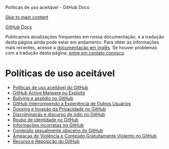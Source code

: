 Políticas de uso aceitável - GitHub Docs

[Skip to main content](#main-content)

[](/pt)[GitHub Docs](/pt)

Publicamos atualizações frequentes em nossa documentação, e a tradução desta página ainda pode estar em andamento. Para obter as informações mais recentes, acesse a [documentação em inglês](/en). Se houver problemas com a tradução desta página, [entre em contato conosco](https://github.com/contact?form[subject]=translation%20issue%20on%20docs.github.com&form[comments]=).

Políticas de uso aceitável
==========

* [Políticas de uso aceitável do GitHub](/pt/site-policy/acceptable-use-policies/github-acceptable-use-policies)
* [GitHub Active Malware ou Exploits](/pt/site-policy/acceptable-use-policies/github-active-malware-or-exploits)
* [Bullying e assédio no GitHub](/pt/site-policy/acceptable-use-policies/github-bullying-and-harassment)
* [GitHub Interrompendo a Experiência de Outros Usuários](/pt/site-policy/acceptable-use-policies/github-disrupting-the-experience-of-other-users)
* [Doxxing e Invasão da Privacidade no GitHub](/pt/site-policy/acceptable-use-policies/github-doxxing-and-invasion-of-privacy)
* [Discriminação e discurso de ódio no GitHub](/pt/site-policy/acceptable-use-policies/github-hate-speech-and-discrimination)
* [Roubo de identidade no GitHub](/pt/site-policy/acceptable-use-policies/github-impersonation)
* [Informações incorretas no GitHub](/pt/site-policy/acceptable-use-policies/github-misinformation-and-disinformation)
* [Conteúdo sexualmente obsceno do GitHub](/pt/site-policy/acceptable-use-policies/github-sexually-obscene-content)
* [Ameaças de Violência e Conteúdo Gratuitamente Violento no GitHub](/pt/site-policy/acceptable-use-policies/github-threats-of-violence-and-gratuitously-violent-content)
* [Recurso e Reposição do GitHub](/pt/site-policy/acceptable-use-policies/github-appeal-and-reinstatement)
